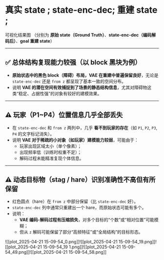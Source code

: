 



#  真实 state ;  state-enc-dec;  重建 state ;


可视化结果图
（分别为
**原始 state（Ground Truth）**、**state-enc-dec（编码解码后）**、**goal 重建 state**）

---

## ✅ 总体结构复现能力较强（以 block 黑块为例）

- **原始状态中的黑色 block（障碍）布局，VAE 在重建中普遍保留良好**，无论是 `state-enc-dec` 还是 `from z` 都呈现了基本一致的空间分布。
- 说明 **VAE 的潜在空间有效捕捉到了场景的静态结构信息**，尤其对障碍物这类“稳定、占据性强”的对象有较好的建模效果。

---

## ⚠️ 玩家（P1~P4）位置信息几乎全部丢失

- 在 `state-enc-dec` 和 `from z` 两列中，几乎 **看不到玩家的存在**（如 `P1`, `P2`, `P3`, `P4` 的文字标记消失）。
- 说明 **VAE 对于稀疏的小对象（如玩家）建模能力较弱**，可能由于：
  - 玩家出现区域太小（单个像素）；
  - 出现频率低（训练时权重不足）；
  - 解码过程未能精准复现个体信息。

---

## ⚠️ 动态目标物（stag / hare）识别准确性不高但有所保留

- 红色圆点（hare）在 `from z` 中部分保留（比 `state-enc-dec` 好）。
- `state-enc-dec` 列中通常只重建出一个 hare，而原始状态可能有多个。
- 说明：
  - **VAE 编码-解码过程有压缩损失**，对多个目标的“个数”或“相对位置”可能模糊；
  - 但从 `z` 解码可能保留了部分“高频特征”或“全局结构”的目标形态。



![[plot_2025-04-21 15-09-54_0.png]]![[plot_2025-04-21 15-09-54_19.png]]![[plot_2025-04-21 15-09-54_19 1.png]]![[plot_2025-04-21 15-09-54_49.png]]![[plot_2025-04-21 15-09-54_58.png]]